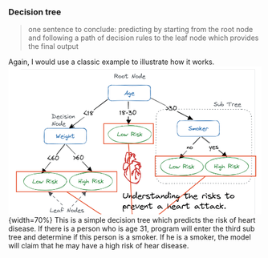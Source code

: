 ### Decision tree
> one sentence to conclude: predicting by starting from the root node and following a path of decision rules to the leaf node which provides the final output

Again, I would use a classic example to illustrate how it works.
![image](./picture/decision_tree.png){width=70%}
This is a simple decision tree which predicts the risk of heart disease. If there is a person who is age 31, program will enter the third sub tree and determine if this person is a smoker. If he is a smoker, the model will claim that he may have a high risk of hear disease.
